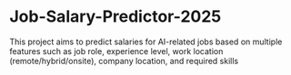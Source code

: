 # Job-Salary-Predictor-2025
This project aims to predict salaries for AI-related jobs based on multiple features such as job role, experience level, work location (remote/hybrid/onsite), company location, and required skills
